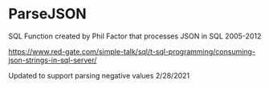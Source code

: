 
# ParseJSON
SQL Function created by Phil Factor that processes JSON in SQL 2005-2012

https://www.red-gate.com/simple-talk/sql/t-sql-programming/consuming-json-strings-in-sql-server/

Updated to support parsing negative values 2/28/2021
